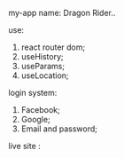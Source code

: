 my-app name: Dragon Rider..

use:
1. react router dom;
2. useHistory;
3. useParams;
4. useLocation;

login system:
1. Facebook;
2. Google;
3. Email and password;

live site : 